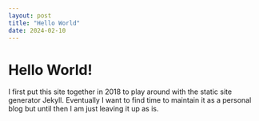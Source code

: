 ```yaml
---
layout: post
title: "Hello World"
date: 2024-02-10
---
```


# Hello World!
I first put this site together in 2018 to play around with the static site generator Jekyll. Eventually I want to find time to maintain it as a personal blog but until then I am just leaving it up as is. 